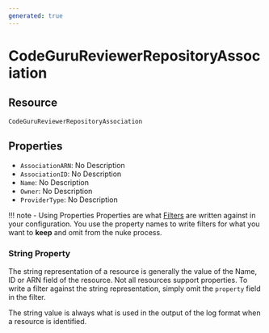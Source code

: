 ```yaml
---
generated: true
---
```


# CodeGuruReviewerRepositoryAssociation


## Resource

```text
CodeGuruReviewerRepositoryAssociation
```

## Properties


- `AssociationARN`: No Description
- `AssociationID`: No Description
- `Name`: No Description
- `Owner`: No Description
- `ProviderType`: No Description

!!! note - Using Properties
    Properties are what [Filters](../config-filtering.md) are written against in your configuration. You use the property
    names to write filters for what you want to **keep** and omit from the nuke process.

### String Property

The string representation of a resource is generally the value of the Name, ID or ARN field of the resource. Not all
resources support properties. To write a filter against the string representation, simply omit the `property` field in
the filter.

The string value is always what is used in the output of the log format when a resource is identified.

